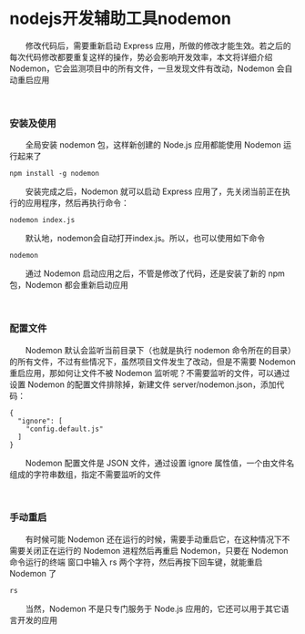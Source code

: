 # nodejs开发辅助工具nodemon

&emsp;&emsp;修改代码后，需要重新启动 Express 应用，所做的修改才能生效。若之后的每次代码修改都要重复这样的操作，势必会影响开发效率，本文将详细介绍Nodemon，它会监测项目中的所有文件，一旦发现文件有改动，Nodemon 会自动重启应用

 

&nbsp;

### 安装及使用

&emsp;&emsp;全局安装 nodemon 包，这样新创建的 Node.js 应用都能使用 Nodemon 运行起来了
```
npm install -g nodemon
```
&emsp;&emsp;安装完成之后，Nodemon 就可以启动 Express 应用了，先关闭当前正在执行的应用程序，然后再执行命令：
```
nodemon index.js
```
&emsp;&emsp;默认地，nodemon会自动打开index.js。所以，也可以使用如下命令
```
nodemon
```
&emsp;&emsp;通过 Nodemon 启动应用之后，不管是修改了代码，还是安装了新的 npm 包，Nodemon 都会重新启动应用

 

&nbsp;

### 配置文件

&emsp;&emsp;Nodemon 默认会监听当前目录下（也就是执行 nodemon 命令所在的目录）的所有文件，不过有些情况下，虽然项目文件发生了改动，但是不需要 Nodemon 重启应用，那如何让文件不被 Nodemon 监听呢？不需要监听的文件，可以通过设置 Nodemon 的配置文件排除掉，新建文件 server/nodemon.json，添加代码：
```
{
  "ignore": [
    "config.default.js"
  ]
}
```
&emsp;&emsp;Nodemon 配置文件是 JSON 文件，通过设置 ignore 属性值，一个由文件名组成的字符串数组，指定不需要监听的文件

 

&nbsp;

### 手动重启

&emsp;&emsp;有时候可能 Nodemon 还在运行的时候，需要手动重启它，在这种情况下不需要关闭正在运行的 Nodemon 进程然后再重启 Nodemon，只要在 Nodemon 命令运行的终端 窗口中输入 rs 两个字符，然后再按下回车键，就能重启 Nodemon 了
```
rs 
```
&emsp;&emsp;当然，Nodemon 不是只专门服务于 Node.js 应用的，它还可以用于其它语言开发的应用
